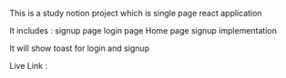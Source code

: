

This is a study notion project  which is single page react application

It includes :
signup page 
login page
Home page 
signup implementation

It will show toast for login and signup 


Live Link :

